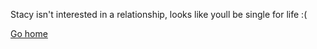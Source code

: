 Stacy isn't interested in a relationship, looks like youll be single for life :(

[Go home](../jainator/meetz.md)
